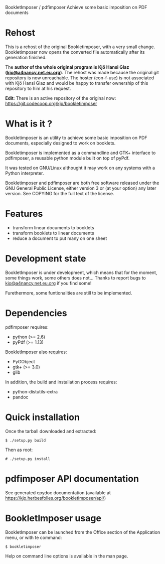 BookletImposer / pdfimposer
Achieve some basic imposition on PDF documents

Rehost
============
This is a rehost of the original Bookletimposer, with a very small change.
Bookletimposer now opens the converted file automatically after its generation 
finished.

The **author of the whole original program is Kjö Hansi Glaz 
(kjo@a4nancy.net.eu.org)**. The rehost was made because the original git 
repository is now unreachable. The hoster (con-f-use) is not associated with 
Kjö Hansi Glaz and would be happy to transfer ownership of this repository
to him at his request.

**Edit**: There is an active repository of the original now: https://git.codecoop.org/kjo/bookletimposer

What is it ?
============

Bookletimposer is an utility to achieve some basic imposition on PDF
documents, especially designed to work on booklets.

Bookletimposer is implemented as a commandline and GTK+ interface to pdfimposer,
a reusable python module built on top of pyPdf.

It was tested on GNU/Linux althought it may work on any systems with a Python
interpreter.

Bookletimposer and pdfimposer are both free software released under the GNU
General Public License, either version 3 or (at your option) any later version.
See COPYING for the full text of the license.


Features
========

- transform linear documents to booklets
- transform booklets to linear documents
- reduce a document to put many on one sheet


Development state
=================

BookletImposer is under development, which means that for the moment, some
things work, some others does not... Thanks to report bugs to
<kjo@a4nancy.net.eu.org> if you find some!

Furethermore, some funtionalities are still to be implemented.


Dependencies
============

pdfimposer requires:

- python (>= 2.6)
- pyPdf (>= 1.13)

BookletImposer also requires:

- PyGObject
- gtk+ (>= 3.0)
- glib

In addition, the build and installation process requires:

- python-distutils-extra
- pandoc


Quick installation
==================

Once the tarball downloaded and extracted:

    $ ./setup.py build

Then as root:

    # ./setup.py install


pdfimposer API documentation
============================

See generated epydoc documentation (available at
<https://kjo.herbesfolles.org/bookletimposer/api/>)


BookletImposer usage
====================

BookletImposer can be launched from the Office section of the Application menu,
or with te command:

    $ bookletimposer

Help on command line options is available in the man page.
